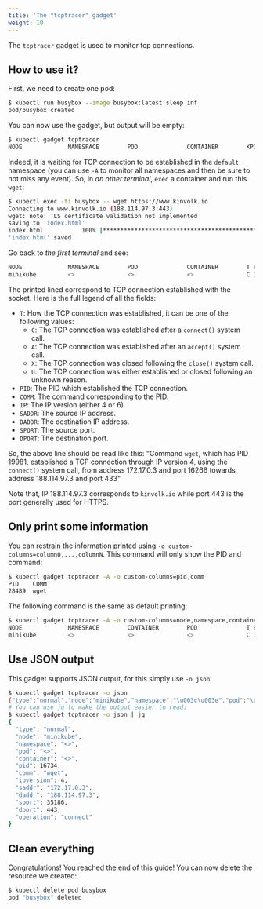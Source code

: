 ```yaml
---
title: 'The "tcptracer" gadget'
weight: 10
---
```


The `tcptracer` gadget is used to monitor tcp connections.

## How to use it?

First, we need to create one pod:

```bash
$ kubectl run busybox --image busybox:latest sleep inf
pod/busybox created
```

You can now use the gadget, but output will be empty:

```bash
$ kubectl gadget tcptracer
NODE             NAMESPACE        POD              CONTAINER        KPID   KCOMM            PAGES  TPID             TCOMM
```

Indeed, it is waiting for TCP connection to be established in the `default` namespace (you can use `-A` to monitor all namespaces and then be sure to not miss any event).
So, in *an other terminal*, `exec` a container and run this `wget`:

```bash
$ kubectl exec -ti busybox -- wget https://www.kinvolk.io
Connecting to www.kinvolk.io (188.114.97.3:443)
wget: note: TLS certificate validation not implemented
saving to 'index.html'
index.html           100% |*************************************************************************************************| 42627  0:00:00 ETA
'index.html' saved
```

Go back to *the first terminal* and see:

```bash
NODE             NAMESPACE        POD              CONTAINER        T PID    COMM             IP  SADDR            DADDR            SPORT   DPORT
minikube         <>               <>               <>               C 16266  wget             4   172.17.0.3       188.114.97.3     34878   443
```

The printed lined correspond to TCP connection established with the socket.
Here is the full legend of all the fields:

* `T`: How the TCP connection was established, it can be one of the following values:
	* `C`: The TCP connection was established after a `connect()` system call.
	* `A`: The TCP connection was established after an `accept()` system call.
	* `X`: The TCP connection was closed following the `close()` system call.
	* `U`: The TCP connection was either established or closed following an unknown reason.
* `PID`: The PID which established the TCP connection.
* `COMM`: The command corresponding to the PID.
* `IP`: The IP version (either 4 or 6).
* `SADDR`: The source IP address.
* `DADDR`: The destination IP address.
* `SPORT`: The source port.
* `DPORT`: The destination port.

So, the above line should be read like this: "Command `wget`, which has PID 19981, established a TCP connection through IP version 4, using the `connect()` system call, from address 172.17.0.3 and port 16266 towards address 188.114.97.3 and port 433"

Note that, IP 188.114.97.3 corresponds to `kinvolk.io` while port 443 is the port generally used for HTTPS.

## Only print some information

You can restrain the information printed using `-o custom-columns=column0,...,columnN`.
This command will only show the PID and command:

```bash
$ kubectl gadget tcptracer -A -o custom-columns=pid,comm
PID    COMM
28489  wget
```

The following command is the same as default printing:

```bash
$ kubectl gadget tcptracer -A -o custom-columns=node,namespace,container,pod,t,pid,comm,ip,saddr,daddr,sport,dport
NODE             NAMESPACE        CONTAINER        POD              T PID    COMM             IP  SADDR            DADDR            SPORT   DPORT
minikube         <>               <>               <>               C 16266  wget             4   172.17.0.3       188.114.97.3     34878   443
```

## Use JSON output

This gadget supports JSON output, for this simply use `-o json`:

```bash
$ kubectl gadget tcptracer -o json
{"type":"normal","node":"minikube","namespace":"\u003c\u003e","pod":"\u003c\u003e","container":"\u003c\u003e","pid":16734,"comm":"wget","ipversion":4,"saddr":"172.17.0.3","daddr":"188.114.97.3","sport":35186,"dport":443,"operation":"connect"}
# You can use jq to make the output easier to read:
$ kubectl gadget tcptracer -o json | jq
{
  "type": "normal",
  "node": "minikube",
  "namespace": "<>",
  "pod": "<>",
  "container": "<>",
  "pid": 16734,
  "comm": "wget",
  "ipversion": 4,
  "saddr": "172.17.0.3",
  "daddr": "188.114.97.3",
  "sport": 35186,
  "dport": 443,
  "operation": "connect"
}
```

## Clean everything

Congratulations! You reached the end of this guide!
You can now delete the resource we created:

```bash
$ kubectl delete pod busybox
pod "busybox" deleted
```

